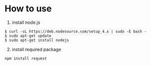 # How to use 

  1. install node.js 
  ```
  $ curl -sL https://deb.nodesource.com/setup_4.x | sudo -E bash -
  $ sudo apt-get update
  $ sudo apt-get install nodejs

  ```
  2. install required package 
  ```
  npm install request 
  ```
